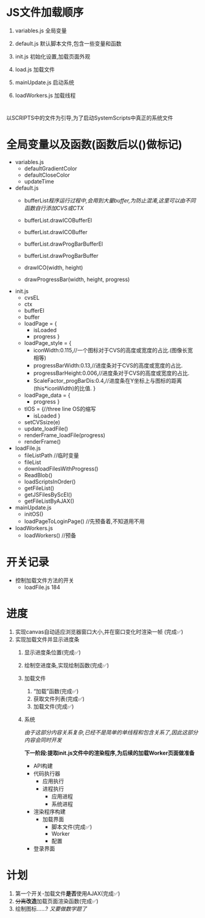 # JS文件加载顺序
1. variables.js 全局变量
2. default.js 默认脚本文件,包含一些变量和函数
3. init.js 初始化设置,加载页面外观
4. load.js 加载文件

5. mainUpdate.js 启动系统
6. loadWorkers.js 加载线程
# 
以SCRIPTS中的文件为引导,为了启动SystemScripts中真正的系统文件

# 全局变量以及函数(函数后以()做标记)
- variables.js
    - defaultGradientColor
    - defaultCloseColor
    - updateTime
- default.js
    - bufferList*程序运行过程中,会用到大量buffer,为防止混淆,这里可以由不同函数自行添加CVS或CTX*
    - bufferList.drawICOBufferEl
    - bufferList.drawICOBuffer
    - bufferList.drawProgBarBufferEl
    - bufferList.drawProgBarBuffer

    - drawICO(width, height)
    - drawProgressBar(width, height, progress)
- init.js
    - cvsEL
    - ctx
    - bufferEl
    - buffer
    - loadPage = {
        - isLoaded
        - progress
    }
    - loadPage_style = {
        - iconWidth:0.115,//一个图标对于CVS的高度或宽度的占比.(图像长宽相等)
        - progressBarWidth:0.13,//进度条对于CVS的高度或宽度的占比.
        - progressBarHeight:0.006,//进度条对于CVS的高度或宽度的占比.
        - ScaleFactor_progBarDis:0.4,//进度条在Y坐标上与图标的距离(this*iconWidth)的比值.
    }
    - loadPage_data = {
        - progress
    }
    - tlOS = {//three line OS的缩写
        - isLoaded
    }
    - setCVSsize(e)
    - update_loadFile()
    - renderFrame_loadFile(progress)
    - renderFrame()
- loadFile.js
    - fileListPath //临时变量
    - fileList
    - downloadFilesWithProgress()
    - ReadBlob()
    - loadScriptsInOrder()
    - getFileList()
    - getJSFilesByScEl()
    - getFileListByAJAX()
- mainUpdate.js
    - initOS()
    - loadPageToLoginPage() //先预备着,不知道用不用
- loadWorkers.js
    - loadWorkers() //预备
# 开关记录
- 控制加载文件方法的开关
    - loadFile.js 184
# 进度
1. 实现canvas自动适应浏览器窗口大小,并在窗口变化时渲染一帧 (完成✅)
2. 实现加载文件并显示进度条
    1. 显示进度条位置(完成✅)
    2. 绘制空进度条,实现绘制函数(完成✅)
    3. 加载文件
        1. “加载”函数(完成✅)
        2. 获取文件列表(完成✅)
        3. 加载文件(完成✅)
    4. 系统

        *由于这部分内容关系复杂,已经不是简单的单线程和包含关系了,因此这部分内容会同时开发*

        **下一阶段:提取init.js文件中的渲染程序,为后续的加载Worker页面做准备**

        - API构建
        - 代码执行器
            - 应用执行
            - 进程执行
                - 应用进程
                - 系统进程
        - 渲染程序构建
            - 加载界面
                - 脚本文件(完成✅)
                - Worker
                - 配置
        - 登录界面
# 计划
1. 第一个开关-加载文件**是否**使用AJAX(完成✅)
2. ~~分离~~**改造**加载页面渲染函数(完成✅)
3. 绘制图标……?
    *又要做数学题了*